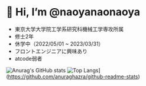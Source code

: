 # 👋 Hi, I’m @naoyanaonaoya
- 東京大学大学院工学系研究科機械工学専攻所属
- 修士2年
- 休学中（2022/05/01 ~ 2023/03/31）
- フロントエンジニアに興味あり
- atcode弱者

<!---
naoyanaonaoya/naoyanaonaoya is a ✨ special ✨ repository because its `README.md` (this file) appears on your GitHub profile.
You can click the Preview link to take a look at your changes.
--->

![Anurag's GitHub stats](https://github-readme-stats.vercel.app/api?username=naoyanaonaoya&theme=tokyonight&show_icons=true)
![Top Langs](https://github-readme-stats.vercel.app/api/top-langs/?username=naoyanaonaoya$thema=tokyonight)](https://github.com/anuraghazra/github-readme-stats)

